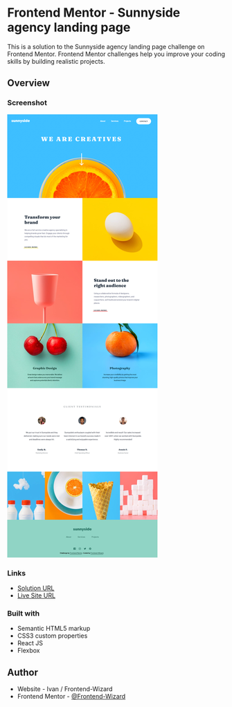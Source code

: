 # Frontend Mentor - Sunnyside agency landing page

This is a solution to the Sunnyside agency landing page challenge on Frontend Mentor. Frontend Mentor challenges help you improve your coding skills by building realistic projects. 

## Overview

### Screenshot

![](Images/screenshot.png)

### Links

- [Solution URL](https://github.com/Frontend-Wizard/E-commerce-product-page)
- [Live Site URL](https://Frontend-Wizard.github.io/E-commerce-product-page)

### Built with

- Semantic HTML5 markup
- CSS3 custom properties
- React JS
- Flexbox

## Author

- Website - Ivan / Frontend-Wizard
- Frontend Mentor - [@Frontend-Wizard](https://www.frontendmentor.io/profile/Frontend-Wizard)
